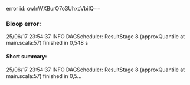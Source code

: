 error id: owlnWXBurO7o3UhxcVbiIQ==
### Bloop error:

25/06/17 23:54:37 INFO DAGScheduler: ResultStage 8 (approxQuantile at main.scala:57) finished in 0,548 s
#### Short summary: 

25/06/17 23:54:37 INFO DAGScheduler: ResultStage 8 (approxQuantile at main.scala:57) finished in 0,5...